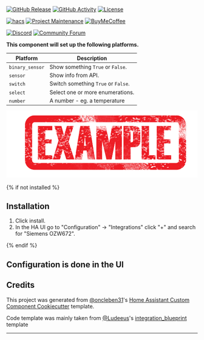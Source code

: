 [![GitHub Release][releases-shield]][releases]
[![GitHub Activity][commits-shield]][commits]
[![License][license-shield]][license]

[![hacs][hacsbadge]][hacs]
[![Project Maintenance][maintenance-shield]][user_profile]
[![BuyMeCoffee][buymecoffeebadge]][buymecoffee]

[![Discord][discord-shield]][discord]
[![Community Forum][forum-shield]][forum]

**This component will set up the following platforms.**

| Platform        | Description                         |
| --------------- | ----------------------------------- |
| `binary_sensor` | Show something `True` or `False`.   |
| `sensor`        | Show info from API.                 |
| `switch`        | Switch something `True` or `False`. |
| `select`        | Select one or more enumerations.    |
| `number`        | A number - eg. a temperature        |


![example][exampleimg]

{% if not installed %}

## Installation

1. Click install.
1. In the HA UI go to "Configuration" -> "Integrations" click "+" and search for "Siemens OZW672".

{% endif %}

## Configuration is done in the UI

<!---->

## Credits

This project was generated from [@oncleben31](https://github.com/oncleben31)'s [Home Assistant Custom Component Cookiecutter](https://github.com/oncleben31/cookiecutter-homeassistant-custom-component) template.

Code template was mainly taken from [@Ludeeus](https://github.com/ludeeus)'s [integration_blueprint][integration_blueprint] template

---

[integration_blueprint]: https://github.com/custom-components/integration_blueprint
[buymecoffee]: https://www.buymeacoffee.com/ludeeus
[buymecoffeebadge]: https://img.shields.io/badge/buy%20me%20a%20coffee-donate-yellow.svg?style=for-the-badge
[commits-shield]: https://img.shields.io/github/commit-activity/y/jahern2502/siemens-ozw672.svg?style=for-the-badge
[commits]: https://github.com/jahern2502/siemens-ozw672/commits/main
[hacs]: https://hacs.xyz
[hacsbadge]: https://img.shields.io/badge/HACS-Custom-orange.svg?style=for-the-badge
[discord]: https://discord.gg/Qa5fW2R
[discord-shield]: https://img.shields.io/discord/330944238910963714.svg?style=for-the-badge
[exampleimg]: example.png
[forum-shield]: https://img.shields.io/badge/community-forum-brightgreen.svg?style=for-the-badge
[forum]: https://community.home-assistant.io/
[license]: https://github.com/jahern2502/siemens-ozw672/blob/main/LICENSE
[license-shield]: https://img.shields.io/github/license/jahern2502/siemens-ozw672.svg?style=for-the-badge
[maintenance-shield]: https://img.shields.io/badge/maintainer-%40jahern2502-blue.svg?style=for-the-badge
[releases-shield]: https://img.shields.io/github/release/jahern2502/siemens-ozw672.svg?style=for-the-badge
[releases]: https://github.com/jahern2502/siemens-ozw672/releases
[user_profile]: https://github.com/jahern2502
